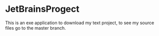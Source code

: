 # JetBrainsProgect

This is an exe application to download my text project, to see my source files go to the master branch.
